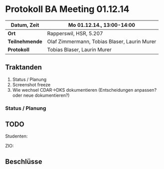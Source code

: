 # Protokoll BA Meeting 01.12.14

**Datum, Zeit**     | Mo 01.12.14., 13:00-14:00
---                 | ---
**Ort**             | Rapperswil, HSR, 5.207
**Teilnehmende**    | Olaf Zimmermann, Tobias Blaser, Laurin Murer
**Protokoll**       | Tobias Blaser, Laurin Murer


## Traktanden

1. Status / Planung
2. Screenshot freeze
3. Wie wechsel CDAR->DKS dokumentieren (Entscheidungen anpassen? oder neue dokumentieren?)


### Status / Planung





## TODO

Studenten:



ZIO:



## Beschlüsse


